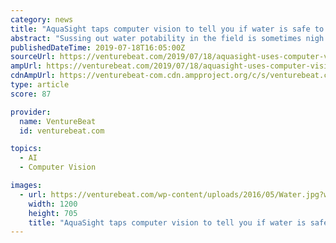 ```yaml
---
category: news
title: "AquaSight taps computer vision to tell you if water is safe to drink"
abstract: "Sussing out water potability in the field is sometimes nigh impossible, depending on the remoteness of the region. The United Nations estimates that 2 million tons of sewage and industrial and ..."
publishedDateTime: 2019-07-18T16:05:00Z
sourceUrl: https://venturebeat.com/2019/07/18/aquasight-uses-computer-vision-to-tell-you-if-water-is-safe-to-drink/
ampUrl: https://venturebeat.com/2019/07/18/aquasight-uses-computer-vision-to-tell-you-if-water-is-safe-to-drink/amp/
cdnAmpUrl: https://venturebeat-com.cdn.ampproject.org/c/s/venturebeat.com/2019/07/18/aquasight-uses-computer-vision-to-tell-you-if-water-is-safe-to-drink/amp/
type: article
score: 87

provider:
  name: VentureBeat
  id: venturebeat.com

topics:
  - AI
  - Computer Vision

images:
  - url: https://venturebeat.com/wp-content/uploads/2016/05/Water.jpg?w=1200&#038;strip=all
    width: 1200
    height: 705
    title: "AquaSight taps computer vision to tell you if water is safe to drink"
---
```

